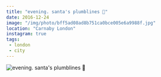 ```yaml
---
title: "evening. santa's plumblines 🔴"
date: 2016-12-24
image: "/img/photo/bff5ad08ad8b751ca0bce005e6a9988f.jpg"
location: "Carnaby London"
instagram: true
tags:
 - london
 - city
---
```


![evening. santa's plumblines 🔴](/img/photo/bff5ad08ad8b751ca0bce005e6a9988f.jpg)
